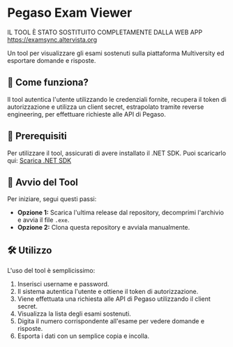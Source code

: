 # Pegaso Exam Viewer
IL TOOL È STATO SOSTITUITO COMPLETAMENTE DALLA WEB APP https://examsync.altervista.org

Un tool per visualizzare gli esami sostenuti sulla piattaforma Multiversity ed esportare domande e risposte.

## 🔹 Come funziona?
Il tool autentica l'utente utilizzando le credenziali fornite, recupera il token di autorizzazione e utilizza un client secret, estrapolato tramite reverse engineering, per effettuare richieste alle API di Pegaso.

## 📌 Prerequisiti
Per utilizzare il tool, assicurati di avere installato il .NET SDK. Puoi scaricarlo qui:
[Scarica .NET SDK](https://dotnet.microsoft.com/it-it/download/dotnet/thank-you/sdk-8.0.406-windows-x64-installer)

## 🚀 Avvio del Tool
Per iniziare, segui questi passi:
- **Opzione 1:** Scarica l'ultima release dal repository, decomprimi l'archivio e avvia il file `.exe`.
- **Opzione 2:** Clona questa repository e avviala manualmente.

## 🛠️ Utilizzo
L'uso del tool è semplicissimo:
1. Inserisci username e password.
2. Il sistema autentica l'utente e ottiene il token di autorizzazione.
3. Viene effettuata una richiesta alle API di Pegaso utilizzando il client secret.
4. Visualizza la lista degli esami sostenuti.
5. Digita il numero corrispondente all'esame per vedere domande e risposte.
6. Esporta i dati con un semplice copia e incolla.

